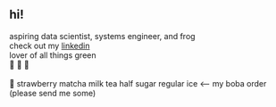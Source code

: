 ## hi!
aspiring data scientist, systems engineer, and frog
<br>
check out my <a href = "https://www.linkedin.com/in/isabella-allada-b9746a1bb/">linkedin</a>
<br>
lover of all things green
<br>
🐸 🌿 🎍
<br><br>
🧋 strawberry matcha milk tea half sugar regular ice <-- my boba order (please send me some)
